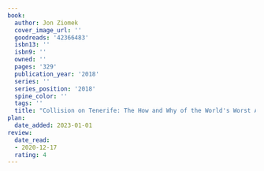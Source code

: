 ```yaml
---
book:
  author: Jon Ziomek
  cover_image_url: ''
  goodreads: '42366483'
  isbn13: ''
  isbn9: ''
  owned: ''
  pages: '329'
  publication_year: '2018'
  series: ''
  series_position: '2018'
  spine_color: ''
  tags: ''
  title: "Collision on Tenerife: The How and Why of the World's Worst Aviation Disaster"
plan:
  date_added: 2023-01-01
review:
  date_read:
  - 2020-12-17
  rating: 4
---
```

